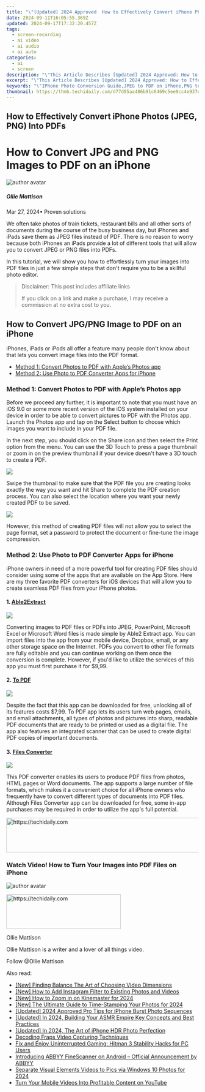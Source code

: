 ```yaml
---
title: "\"[Updated] 2024 Approved  How to Effectively Convert iPhone Photos (JPEG, PNG) Into PDFs\""
date: 2024-09-11T16:05:55.369Z
updated: 2024-09-17T17:32:20.457Z
tags: 
  - screen-recording
  - ai video
  - ai audio
  - ai auto
categories: 
  - ai
  - screen
description: "\"This Article Describes [Updated] 2024 Approved: How to Effectively Convert iPhone Photos (JPEG, PNG) Into PDFs\""
excerpt: "\"This Article Describes [Updated] 2024 Approved: How to Effectively Convert iPhone Photos (JPEG, PNG) Into PDFs\""
keywords: "\"IPhone Photo Conversion Guide,JPEG to PDF on iPhone,PNG to PDF Iphone App,Convert iPhone Pics to PDF,PDF Creation From iPhone Photos,Efficient iPhone Image-to-PDF,Quick JPEG to PDF iOS Tool\""
thumbnail: https://thmb.techidaily.com/d77d95aa486b91c6469c5ee9cc4e937e8d3af5aa50ced6b44ad4148b7b19bd91.jpg
---
```


## How to Effectively Convert iPhone Photos (JPEG, PNG) Into PDFs

# How to Convert JPG and PNG Images to PDF on an iPhone

![author avatar](https://images.wondershare.com/filmora/article-images/ollie-mattison.jpg)

##### Ollie Mattison

 Mar 27, 2024• Proven solutions

We often take photos of train tickets, restaurant bills and all other sorts of documents during the course of the busy business day, but iPhones and iPads save them as JPEG files instead of PDF. There is no reason to worry because both iPhones an iPads provide a lot of different tools that will allow you to convert JPEG or PNG files into PDFs.

In this tutorial, we will show you how to effortlessly turn your images into PDF files in just a few simple steps that don't require you to be a skillful photo editor.

>  Disclaimer: This post includes affiliate links
>
>  If you click on a link and make a purchase, I may receive a commission at no extra cost to you.
>

## How to Convert JPG/PNG Image to PDF on an iPhone

iPhones, iPads or iPods all offer a feature many people don't know about that lets you convert image files into the PDF format.

* [Method 1: Convert Photos to PDF with Apple’s Photos app](#part1)
* [Method 2: Use Photo to PDF Converter Apps for iPhone](#part2)

### Method 1: Convert Photos to PDF with Apple’s Photos app

Before we proceed any further, it is important to note that you must have an iOS 9.0 or some more recent version of the iOS system installed on your device in order to be able to convert pictures to PDF with the Photos app. Launch the Photos app and tap on the Select button to choose which images you want to include in your PDF file.

In the next step, you should click on the Share icon and then select the Print option from the menu. You can use the 3D Touch to press a page thumbnail or zoom in on the preview thumbnail if your device doesn't have a 3D touch to create a PDF.

![](https://images.wondershare.com/filmora/article-images/iphone-photo-to-pdf-1.jpg)

Swipe the thumbnail to make sure that the PDF file you are creating looks exactly the way you want and hit Share to complete the PDF creation process. You can also select the location where you want your newly created PDF to be saved.

![](https://images.wondershare.com/filmora/article-images/photo-to-pdf-2.jpg)

However, this method of creating PDF files will not allow you to select the page format, set a password to protect the document or fine-tune the image compression.

### Method 2: Use Photo to PDF Converter Apps for iPhone

iPhone owners in need of a more powerful tool for creating PDF files should consider using some of the apps that are available on the App Store. Here are my three favorite PDF converters for iOS devices that will allow you to create seamless PDF files from your iPhone photos.

#### 1\. [Able2Extract](https://itunes.apple.com/us/app/able2extract-pdf-converter/id599991349?mt=8)

![](https://images.wondershare.com/filmora/article-images/able-to-extract-pdf.jpg)

Converting images to PDF files or PDFs into JPEG, PowerPoint, Microsoft Excel or Microsoft Word files is made simple by Able2 Extract app. You can import files into the app from your mobile device, Dropbox, email, or any other storage space on the Internet. PDFs you convert to other file formats are fully editable and you can continue working on them once the conversion is complete. However, if you'd like to utilize the services of this app you must first purchase it for $9,99.

#### 2\. [To PDF](https://itunes.apple.com/us/app/to-pdf-convert-ms-office-iworks/id576354245?mt=8)

![](https://images.wondershare.com/filmora/article-images/to-pdf-converter.jpg)

Despite the fact that this app can be downloaded for free, unlocking all of its features costs $7,99\. To PDF app lets its users turn web pages, emails, and email attachments, all types of photos and pictures into sharp, readable PDF documents that are ready to be printed or used as a digital file. The app also features an integrated scanner that can be used to create digital PDF copies of important documents.

#### 3\. [Files Converter](https://itunes.apple.com/us/app/ifiles-converter-lite-convert/id576154331?mt=8)

![](https://images.wondershare.com/filmora/article-images/ifiles-converter-lite-convert.jpg)

This PDF converter enables its users to produce PDF files from photos, HTML pages or Word documents. The app supports a large number of file formats, which makes it a convenient choice for all iPhone owners who frequently have to convert different types of documents into PDF files. Although Files Converter app can be downloaded for free, some in-app purchases may be required in order to utilize the app's full potential.

<!-- affiliate ads begin -->
<a href="https://appsumo.8odi.net/c/5597632/2082536/7443" target="_top" id="2082536">
  <img src="//a.impactradius-go.com/display-ad/7443-2082536" border="0" alt="https://techidaily.com" width="728" height="90"/>
</a>
<img height="0" width="0" src="https://appsumo.8odi.net/i/5597632/2082536/7443" style="position:absolute;visibility:hidden;" border="0" />
<!-- affiliate ads end -->

### Watch Video! How to Turn Your Images into PDF Files on iPhone

![author avatar](https://images.wondershare.com/filmora/article-images/ollie-mattison.jpg)

<!-- affiliate ads begin -->
<a href="https://aligracehair.sjv.io/c/5597632/1902304/19272" target="_top" id="1902304">
  <img src="//a.impactradius-go.com/display-ad/19272-1902304" border="0" alt="https://techidaily.com" width="300" height="90"/>
</a>
<img height="0" width="0" src="https://aligracehair.sjv.io/i/5597632/1902304/19272" style="position:absolute;visibility:hidden;" border="0" />
<!-- affiliate ads end -->

Ollie Mattison

Ollie Mattison is a writer and a lover of all things video.

Follow @Ollie Mattison


<ins class="adsbygoogle"
     style="display:block"
     data-ad-format="autorelaxed"
     data-ad-client="ca-pub-7571918770474297"
     data-ad-slot="1223367746"></ins>



<ins class="adsbygoogle"
     style="display:block"
     data-ad-client="ca-pub-7571918770474297"
     data-ad-slot="8358498916"
     data-ad-format="auto"
     data-full-width-responsive="true"></ins>


<span class="atpl-alsoreadstyle">Also read:</span>
<div><ul>
<li><a href="https://fox-http.techidaily.com/new-finding-balance-the-art-of-choosing-video-dimensions/"><u>[New] Finding Balance The Art of Choosing Video Dimensions</u></a></li>
<li><a href="https://instagram-video-files.techidaily.com/new-how-to-add-instagram-filter-to-existing-photos-and-videos/"><u>[New] How to Add Instagram Filter to Existing Photos and Videos</u></a></li>
<li><a href="https://fox-http.techidaily.com/new-how-to-zoom-in-on-kinemaster-for-2024/"><u>[New] How to Zoom in on Kinemaster for 2024</u></a></li>
<li><a href="https://fox-info.techidaily.com/new-the-ultimate-guide-to-time-stamping-your-photos-for-2024/"><u>[New] The Ultimate Guide to Time-Stamping Your Photos for 2024</u></a></li>
<li><a href="https://fox-http.techidaily.com/updated-2024-approved-pro-tips-for-iphone-burst-photo-sequences/"><u>[Updated] 2024 Approved Pro Tips for iPhone Burst Photo Sequences</u></a></li>
<li><a href="https://facebook-video-share.techidaily.com/updated-in-2024-building-your-asmr-empire-key-concepts-and-best-practices/"><u>[Updated] In 2024, Building Your ASMR Empire Key Concepts and Best Practices</u></a></li>
<li><a href="https://fox-http.techidaily.com/updated-in-2024-the-art-of-iphone-hdr-photo-perfection/"><u>[Updated] In 2024, The Art of iPhone HDR Photo Perfection</u></a></li>
<li><a href="https://video-capture.techidaily.com/decoding-fraps-video-capturing-techniques/"><u>Decoding Fraps Video Capturing Techniques</u></a></li>
<li><a href="https://win-solutions.techidaily.com/fix-and-enjoy-uninterrupted-gaming-hitman-3-stability-hacks-for-pc-users/"><u>Fix and Enjoy Uninterrupted Gaming: Hitman 3 Stability Hacks for PC Users</u></a></li>
<li><a href="https://techtrends.techidaily.com/introducing-abbyy-finescanner-on-android-official-announcement-by-abbyy/"><u>Introducing ABBYY FineScanner on Android – Official Announcement by ABBYY</u></a></li>
<li><a href="https://fox-http.techidaily.com/separate-visual-elements-videos-to-pics-via-windows-10-photos-for-2024/"><u>Separate Visual Elements Videos to Pics via Windows 10 Photos for 2024</u></a></li>
<li><a href="https://youtube-videos.techidaily.com/turn-your-mobile-videos-into-profitable-content-on-youtube/"><u>Turn Your Mobile Videos Into Profitable Content on YouTube</u></a></li>
</ul></div>


